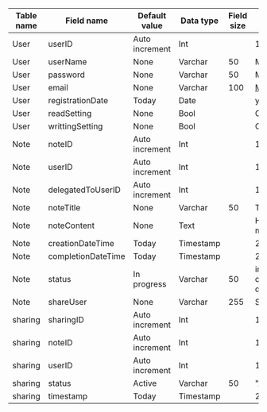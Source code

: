 | Table name | Field name | Default value | Data type | Field size | Example | 
| --- | --- | --- | --- | --- | --- | 
| User | userID | Auto increment | Int | | 100 |
| User | userName | None | Varchar | 50 | Mike | 
| User | password | None | Varchar | 50 | Mike123 | 
| User | email | None | Varchar | 100 | Mike.123@hotmail.com | 
| User | registrationDate | Today | Date | | yyyy-mm-dd | 
| User | readSetting | None | Bool | | On/off | 
| User | writtingSetting | None | Bool | | On/off | 
| Note | noteID | Auto increment | Int | | 101 | 
| Note | userID | Auto increment | Int | | 102 | 
| Note | delegatedToUserID | Auto increment | Int | | 103 | 
| Note | noteTitle | None | Varchar | 50 | Things to do | 
| Note | noteContent | None | Text | | Have a coffee in the morning | 
| Note | creationDateTime | Today | Timestamp | | 2023-10-02 10:00:30 | 
| Note | completionDateTime | Today | Timestamp | | 2023-10-02 10:00:30 | 
| Note | status | In progress | Varchar | 50 | in progress/ completed/ cancelled/ delegated | 
| Note | shareUser | None | Varchar | 255 | Sharon | 
| sharing | sharingID | Auto increment | Int | | 100 | 
| sharing | noteID | Auto increment | Int | | 102 | 
| sharing | userID | Auto increment | Int | | 101 | 
| sharing | status | Active | Varchar | 50 | "Active" or "Revoked" | 
| sharing | timestamp | Today | Timestamp | | 2023-10-02 10:00:30 |